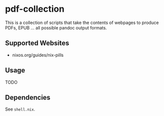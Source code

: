 # pdf-collection

This is a collection of scripts that take the contents of webpages to produce PDFs, EPUB ... all possible pandoc output formats.

## Supported Websites

* nixos.org/guides/nix-pills


## Usage

TODO

## Dependencies

See `shell.nix`.
